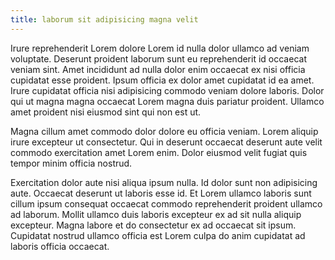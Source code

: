 ```yaml
---
title: laborum sit adipisicing magna velit
---
```


Irure reprehenderit Lorem dolore Lorem id nulla dolor ullamco ad veniam voluptate. Deserunt proident laborum sunt eu reprehenderit id occaecat veniam sint. Amet incididunt ad nulla dolor enim occaecat ex nisi officia cupidatat esse proident. Ipsum officia ex dolor amet cupidatat id ea amet. Irure cupidatat officia nisi adipisicing commodo veniam dolore laboris. Dolor qui ut magna magna occaecat Lorem magna duis pariatur proident. Ullamco amet proident nisi eiusmod sint qui non est ut.

Magna cillum amet commodo dolor dolore eu officia veniam. Lorem aliquip irure excepteur ut consectetur. Qui in deserunt occaecat deserunt aute velit commodo exercitation amet Lorem enim. Dolor eiusmod velit fugiat quis tempor minim officia nostrud.

Exercitation dolor aute nisi aliqua ipsum nulla. Id dolor sunt non adipisicing aute. Occaecat deserunt ut laboris esse id. Et Lorem ullamco laboris sunt cillum ipsum consequat occaecat commodo reprehenderit proident ullamco ad laborum. Mollit ullamco duis laboris excepteur ex ad sit nulla aliquip excepteur. Magna labore et do consectetur ex ad occaecat sit ipsum. Cupidatat nostrud ullamco officia est Lorem culpa do anim cupidatat ad laboris officia occaecat.